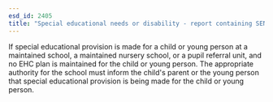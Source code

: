 ```yaml
---
esd_id: 2405
title: "Special educational needs or disability - report containing SEN information"
---
```


If special educational provision is made for a child or young person at a maintained school, a maintained nursery school, or a pupil referral unit, and no EHC plan is maintained for the child or young person.  The appropriate authority for the school must inform the child's parent or the young person that special educational provision is being made for the child or young person.

